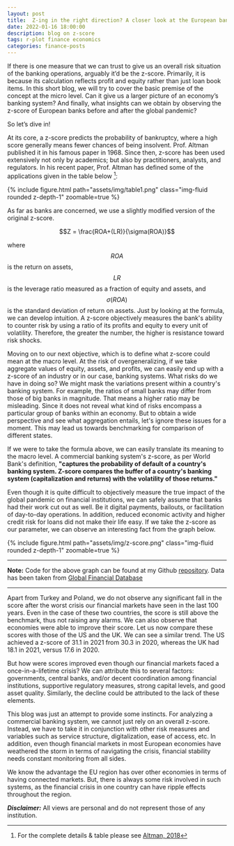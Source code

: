 ```yaml
---
layout: post
title:  Z-ing in the right direction? A closer look at the European banking system's stability 
date: 2022-01-16 18:00:00
description: blog on z-score
tags: r-plot finance economics
categories: finance-posts
---
```

If there is one measure that we can trust to give us an overall risk situation of the banking operations, arguably it’d be the z-score. Primarily, it is because its calculation reflects profit and equity rather than just loan book items. In this short blog, we will try to cover the basic premise of the concept at the micro level. Can it give us a larger picture of an economy’s banking system? And finally, what insights can we obtain by observing the z-score of European banks before and after the global pandemic?

So let’s dive in!

At its core, a z-score predicts the probability of bankruptcy, where a high score generally means fewer chances of being insolvent. Prof. Altman published it in his famous paper in 1968. Since then, z-score has been used extensively not only by academics; but also by practitioners, analysts, and regulators. In his recent paper, Prof. Altman has defined some of the applications given in the table below [^1]:

<div class="row mt-3">
    <div class="col-sm mt-3 mt-md-0">
        {% include figure.html path="assets/img/table1.png" class="img-fluid rounded z-depth-1" zoomable=true %}
        </div>
</div>


As far as banks are concerned, we use a slightly modified version of the original z-score. 

$$Z = \frac{ROA+(LR)}{\sigma(ROA)}$$

where $$ROA$$ is the return on assets, $$LR$$ is the leverage ratio measured as a fraction of equity and assets, and $$\sigma(ROA)$$ is the standard deviation of return on assets. Just by looking at the formula, we can develop intuition. A z-score objectively measures the bank's ability to counter risk by using a ratio of its profits and equity to every unit of volatility. Therefore, the greater the number, the higher is resistance toward risk shocks. 

Moving on to our next objective, which is to define what z-score could mean at the macro level. At the risk of overgeneralizing, if we take aggregate values of equity, assets, and profits, we can easily end up with a z-score of an industry or in our case, banking systems. What risks do we have in doing so? We might mask the variations present within a country's banking system. For example, the ratios of small banks may differ from those of big banks in magnitude. That means a higher ratio may be misleading. Since it does not reveal what kind of risks encompass a particular group of banks within an economy. But to obtain a wide perspective and see what aggregation entails, let's ignore these issues for a moment. This may lead us towards benchmarking for comparison of different states.  

If we were to take the formula above, we can easily translate its meaning to the macro level. A commercial banking system's z-score, as per World Bank's definition, **"captures the probability of default of a country's banking system. Z-score compares the buffer of a country's banking system (capitalization and returns) with the volatility of those returns."**

Even though it is quite difficult to objectively measure the true impact of the global pandemic on financial institutions, we can safely assume that banks had their work cut out as well. Be it digital payments, bailouts, or facilitation of day-to-day operations. In addition, reduced economic activity and higher credit risk for loans did not make their life easy. If we take the z-score as our parameter, we can observe an interesting fact from the graph below. 

<div class="row mt-3">
    <div class="col-sm mt-3 mt-md-0">
        {% include figure.html path="assets/img/z-score.png" class="img-fluid rounded z-depth-1" zoomable=true %}
        </div>
</div>

---
**Note:**
Code for the above graph can be found at my Github [repository](https://github.com/mdalifaisal/blogs/tree/main/z-score). Data has been taken from [Global Financial Database](https://databank.worldbank.org/metadataglossary/global-financial-development/series/GFDD.SI.01#:~:text=Z%2Dscore%20compares%20the%20buffer%20of%20a%20country's%20banking%20system,than%205%20bank%2Dlevel%20observations.)

---

Apart from Turkey and Poland, we do not observe any significant fall in the score after the worst crisis our financial markets have seen in the last 100 years. Even in the case of these two countries, the score is still above the benchmark, thus not raising any alarms. We can also observe that economies were able to improve their score. Let us now compare these scores with those of the US and the UK. We can see a similar trend. The US achieved a z-score of 31.1 in 2021 from 30.3 in 2020, whereas the UK had 18.1 in 2021, versus 17.6 in 2020. 


But how were scores improved even though our financial markets faced a once-in-a-lifetime crisis? We can attribute this to several factors: governments, central banks, and/or decent coordination among financial institutions, supportive regulatory measures, strong capital levels, and good asset quality. Similarly, the decline could be attributed to the lack of these elements.

This blog was just an attempt to provide some instincts. For analyzing a commercial banking system, we cannot just rely on an overall z-score. Instead, we have to take it in conjunction with other risk measures and variables such as service structure, digitalization, ease of access, etc. In addition, even though financial markets in most European economies have weathered the storm in terms of navigating the crisis, financial stability needs constant monitoring from all sides. 


We know the advantage the EU region has over other economies in terms of having connected markets. But, there is always some risk involved in such systems, as the financial crisis in one country can have ripple effects throughout the region.


[^1]: For the complete details & table please see [Altman, 2018](https://www.mdpi.com/2227-7072/6/3/70)


**_Disclaimer:_** All views are personal and do not represent those of any institution.   


